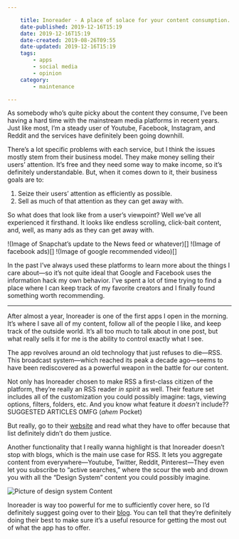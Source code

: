 ```yaml
---

    title: Inoreader - A place of solace for your content consumption.
    date-published: 2019-12-16T15:19
    date: 2019-12-16T15:19
    date-created: 2019-08-26T09:55
    date-updated: 2019-12-16T15:19
    tags:
        - apps
        - social media
        - opinion
    category:
        - maintenance

---
```


As somebody who’s quite picky about the content they consume, I’ve been having a hard time with the mainstream media platforms in recent years. Just like most, I’m a steady user of Youtube, Facebook, Instagram, and Reddit and the services have definitely been going downhill.

There’s a lot specific problems with each service, but I think the issues mostly stem from their business model. They make money selling their users’ attention. It’s free and they need some way to make income, so it’s definitely understandable. But, when it comes down to it, their business goals are to:

1. Seize their users’ attention as efficiently as possible.
2. Sell as much of that attention as they can get away with.

So what does that look like from a user’s viewpoint? Well we’ve all experienced it firsthand. It looks like endless scrolling, click-bait content, and, well, as many ads as they can get away with.

!(Image of Snapchat’s update to the News feed or whatever)[]
!(Image of facebook ads)[]
!(Image of google recommended video)[]

In the past I’ve always used these platforms to learn more about the things I care about—so it’s not quite ideal that Google and Facebook uses the information hack my own behavior. I’ve spent a lot of time trying to find a place where I can keep track of my favorite creators and I finally found something worth recommending.

---
  
After almost a year, Inoreader is one of the first apps I open in the morning. It’s where I save all of my content, follow all of the people I like, and keep track of the outside world. It’s all too much to talk about in one post, but what really sells it for me is the ability to control exactly what I see.

The app revolves around an old technology that just refuses to die—RSS. This broadcast system—which reached its peak a decade ago—seems to have been rediscovered as a powerful weapon in the battle for our content. 

Not only has Inoreader chosen to make RSS a first-class citizen of the platform, they’re really an RSS reader *in spirit* as well. Their feature set includes all of the customization you could possibly imagine: tags, viewing options, filters, folders, etc. And you know what feature it *doesn’t* include?? SUGGESTED ARTICLES OMFG (*ahem* Pocket)

But really, go to their [website](https://www.inoreader.com) and read what they have to offer because that list definitely didn’t do them justice. 

Another functionality that I really wanna highlight is that Inoreader doesn’t stop with blogs, which is the main use case for RSS. It lets you aggregate content from everywhere—Youtube, Twitter, Reddit, Pinterest—They even let you subscribe to “active searches,” where the scour the web and drown you with all the “Design System” content you could possibly imagine.

![Picture of design system Content]()

Inoreader is way too powerful for me to sufficiently cover here, so I’d definitely suggest going over to their [blog](https://blog.inoreader.com/category/for-power-users). You can tell that they’re definitely doing their best to make sure it’s a useful resource for getting the most out of what the app has to offer.
